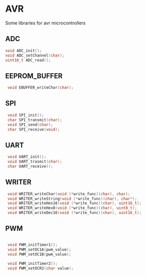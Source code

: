 # AVR
Some libraries for avr microcontrollers 

## ADC
 ```c 
 void ADC_init();
 void ADC_setChannel(char);
 uint16_t ADC_read();
 
 ```

## EEPROM_BUFFER
```c 
 void EBUFFER_writeChar(char);
```
## SPI
```c
 void SPI_init();
 char SPI_transmit(char);
 void SPI_send(char);
 char SPI_receive(void);
```
## UART
```c
 void UART_init();
 void UART_trasmit(char);
 char UART_receive();
```
## WRITER
```c
 void WRITER_writeChar(void (*write_func)(char), char);
 void WRITER_writeString(void (*write_func)(char), char*);
 void WRITER_writeHex16(void (*write_func)(char), uint16_t);
 void WRITER_writeHex8(void (*write_func)(char), uint8_t);
 void WRITER_writeDec16(void (*write_func)(char), uint16_t);
```
## PWM
```c

 void PWM_initTimer1();
 void PWM_setOC1A(pwm_value);
 void PWM_setOC1B(pwm_value);
 
 void PWM_initTimer2();
 void PWM_setOCR2(char value);
```






